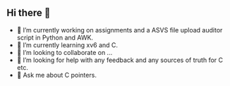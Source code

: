 ## Hi there 👋

- 🔭 I’m currently working on assignments and a ASVS file upload auditor script in Python and AWK.
- 🌱 I’m currently learning xv6 and C.
- 👯 I’m looking to collaborate on ...
- 🤔 I’m looking for help with any feedback and any sources of truth for C etc.
- 💬 Ask me about C pointers.
